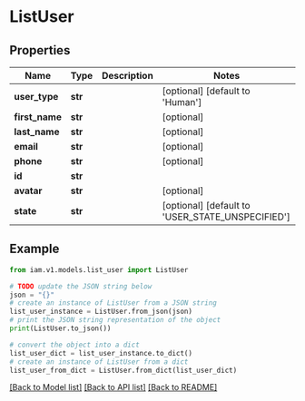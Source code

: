 # ListUser


## Properties

Name | Type | Description | Notes
------------ | ------------- | ------------- | -------------
**user_type** | **str** |  | [optional] [default to 'Human']
**first_name** | **str** |  | [optional] 
**last_name** | **str** |  | [optional] 
**email** | **str** |  | [optional] 
**phone** | **str** |  | [optional] 
**id** | **str** |  | 
**avatar** | **str** |  | [optional] 
**state** | **str** |  | [optional] [default to 'USER_STATE_UNSPECIFIED']

## Example

```python
from iam.v1.models.list_user import ListUser

# TODO update the JSON string below
json = "{}"
# create an instance of ListUser from a JSON string
list_user_instance = ListUser.from_json(json)
# print the JSON string representation of the object
print(ListUser.to_json())

# convert the object into a dict
list_user_dict = list_user_instance.to_dict()
# create an instance of ListUser from a dict
list_user_from_dict = ListUser.from_dict(list_user_dict)
```
[[Back to Model list]](../README.md#documentation-for-models) [[Back to API list]](../README.md#documentation-for-api-endpoints) [[Back to README]](../README.md)


